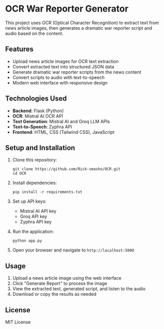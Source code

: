 # OCR War Reporter Generator

This project uses OCR (Optical Character Recognition) to extract text from news article images, then generates a dramatic war reporter script and audio based on the content.

## Features

- Upload news article images for OCR text extraction
- Convert extracted text into structured JSON data
- Generate dramatic war reporter scripts from the news content
- Convert scripts to audio with text-to-speech
- Modern web interface with responsive design

## Technologies Used

- **Backend**: Flask (Python)
- **OCR**: Mistral AI OCR API
- **Text Generation**: Mistral AI and Groq LLM APIs
- **Text-to-Speech**: Zyphra API
- **Frontend**: HTML, CSS (Tailwind CSS), JavaScript

## Setup and Installation

1. Clone this repository:
   ```
   git clone https://github.com/Rick-smasho/OCR.git
   cd OCR
   ```

2. Install dependencies:
   ```
   pip install -r requirements.txt
   ```

3. Set up API keys:
   - Mistral AI API key
   - Groq API key
   - Zyphra API key

4. Run the application:
   ```
   python app.py
   ```

5. Open your browser and navigate to `http://localhost:5000`

## Usage

1. Upload a news article image using the web interface
2. Click "Generate Report" to process the image
3. View the extracted text, generated script, and listen to the audio
4. Download or copy the results as needed

## License

MIT License